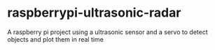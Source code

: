 # raspberrypi-ultrasonic-radar
A raspberry pi project using a ultrasonic sensor and a servo to detect objects and plot them in real time
